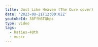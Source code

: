 ```yaml
---
title: Just Like Heaven (The Cure cover)
date: '2023-08-21T12:00:02Z'
youtubeId: 38FfhBTQbps
type: video
tags:
  - katies-40th
  - music
---
```


